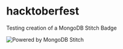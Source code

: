 # hacktoberfest
Testing creation of a MongoDB Stitch Badge

![Powered by MongoDB Stitch]( https://webhooks.mongodb-stitch.com/api/client/v2.0/app/stitch-badges-dkhza/service/badgeservice/incoming_webhook/badge?appid=asdf "Powered by Stitch")


